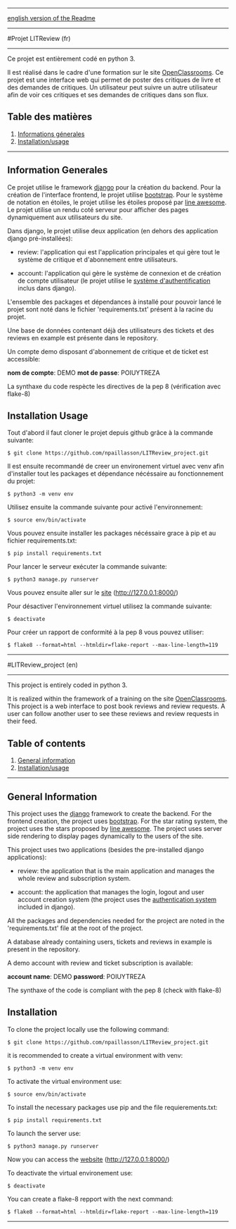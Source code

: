 
***
[english version of the Readme](#LITReview_project)
***

#Projet LITReview (fr)

***

Ce projet est entièrement codé en python 3.

Il est réalisé dans le cadre d'une formation sur le site [OpenClassrooms](https://openclassrooms.com/fr/).
Ce projet est une interface web qui permet de poster des critiques de livre et des demandes de critiques. Un utilisateur peut suivre un autre utilisateur afin de voir ces critiques et ses demandes de critiques dans son flux.

## Table des matières
1. [Informations génerales](#informations-generales)
2. [Installation/usage](#installation-usage)

***

## Information Generales

Ce projet utilise le framework [django](https://docs.djangoproject.com/fr/3.2/) pour la création du backend. Pour la création de l'interface frontend, le projet utilise [bootstrap](https://getbootstrap.com/docs/5.1/getting-started/introduction/). Pour le système de notation en étoiles, le projet utilise les étoiles proposé par [line awesome](https://icons8.com/line-awesome). Le projet utilise un rendu coté serveur pour afficher des pages dynamiquement aux utilisateurs du site.

Dans django, le projet utilise deux application (en dehors des application django pré-installées):

*	review: l'application qui est l'application principales et qui gère tout le système de critique et d'abonnement entre utilisateurs.

*	account: l'application qui gère le système de connexion et de création de compte utilisateur (le projet utilise le [système d'authentification](https://docs.djangoproject.com/fr/3.2/topics/auth/) inclus dans django).

L'ensemble des packages et dépendances à installé pour pouvoir lancé le projet sont noté dans le fichier 'requirements.txt' présent à la racine du projet.

Une base de données contenant déjà des utilisateurs des tickets et des reviews en example est présente dans le repository. 

Un compte demo disposant d'abonnement de critique et de ticket est accessible:

**nom de compte**: DEMO 
**mot de passe**: POIUYTREZA

La synthaxe du code respècte les directives de la pep 8 (vérification avec flake-8)

## Installation Usage

Tout d'abord il faut cloner le projet depuis github grâce à la commande suivante:

```
$ git clone https://github.com/npaillasson/LITReview_project.git
```

Il est ensuite recommandé de creer un environement virtuel avec venv afin d'installer tout les packages et dépendance nécéssaire au fonctionnement du projet:

```
$ python3 -m venv env
```

Utilisez ensuite la commande suivante pour activé l'environnement:
```
$ source env/bin/activate
```

Vous pouvez ensuite installer les packages nécéssaire grace à pip et au fichier requirements.txt:
```
$ pip install requirements.txt
```

Pour lancer le serveur exécuter la commande suivante:
```
$ python3 manage.py runserver
```

Vous pouvez ensuite aller sur le [site](http://127.0.0.1:8000/) (http://127.0.0.1:8000/)

Pour désactiver l'environnement virtuel utilisez la commande suivante:
```
$ deactivate
```

Pour créer un rapport de conformité à la pep 8 vous pouvez utiliser:

```
$ flake8 --format=html --htmldir=flake-report --max-line-length=119 
```
***
#LITReview_project (en)
***
This project is entirely coded in python 3.

It is realized within the framework of a training on the site [OpenClassrooms](https://openclassrooms.com/fr/).
This project is a web interface to post book reviews and review requests. A user can follow another user to see these reviews and review requests in their feed.


## Table of contents
1. [General information](#general-information)
2. [Installation/usage](#installation)

***

## General Information

This project uses the [django](https://docs.djangoproject.com/en/3.2/) framework to create the backend. For the frontend creation, the project uses [bootstrap](https://getbootstrap.com/docs/5.1/getting-started/introduction/). For the star rating system, the project uses the stars proposed by [line awesome](https://icons8.com/line-awesome). The project uses server side rendering to display pages dynamically to the users of the site.

This project uses two applications (besides the pre-installed django applications):

* review: the application that is the main application and manages the whole review and subscription system.

* account: the application that manages the login, logout and user account creation system (the project uses the [authentication system](https://docs.djangoproject.com/en/3.2/topics/auth/) included in django).

All the packages and dependencies needed for the project are noted in the 'requirements.txt' file at the root of the project.

A database already containing users, tickets and reviews in example is present in the repository. 

A demo account with review and ticket subscription is available:

**account name**: DEMO 
**password**: POIUYTREZA

The synthaxe of the code is compliant with the pep 8 (check with flake-8)

## Installation

To clone the project locally use the following command:

```
$ git clone https://github.com/npaillasson/LITReview_project.git
```

it is recommended to create a virtual environment with venv:

```
$ python3 -m venv env
```

To activate the virtual environment use:
```
$ source env/bin/activate
```

To install the necessary packages use pip and the file requierements.txt:
```
$ pip install requirements.txt
```

To launch the server use:
```
$ python3 manage.py runserver
```

Now you can access the [website](http://127.0.0.1:8000/) (http://127.0.0.1:8000/)

To deactivate the virtual environement use:
```
$ deactivate
```

You can create a flake-8 repport with the next command:

```
$ flake8 --format=html --htmldir=flake-report --max-line-length=119 
```

****